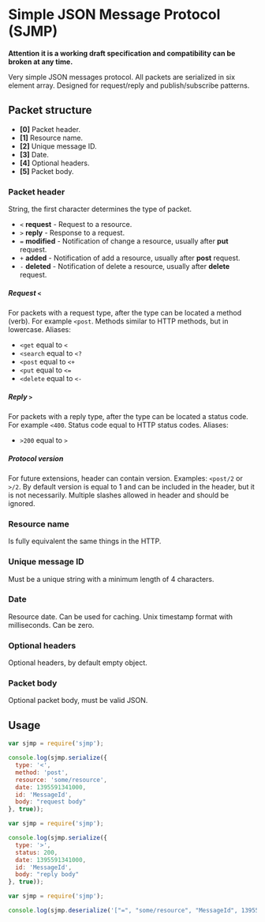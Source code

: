 # Simple JSON Message Protocol (SJMP) #

**Attention it is a working draft specification and compatibility can be broken at any time.**

Very simple JSON messages protocol. All packets are serialized in six element array.
Designed for request/reply and publish/subscribe patterns.

## Packet structure ##

* **[0]** Packet header.
* **[1]** Resource name.
* **[2]** Unique message ID.
* **[3]** Date.
* **[4]** Optional headers.
* **[5]** Packet body.

### Packet header ###

String, the first character determines the type of packet.

* `<` **request** - Request to a resource.
* `>` **reply** - Response to a request.
* `=` **modified** - Notification of change a resource, usually after **put** request.
* `+` **added** - Notification of add a resource, usually after **post** request.
* `-` **deleted** - Notification of delete a resource, usually after **delete** request.

##### Request `<` #####
For packets with a request type, after the type can be located a method (verb). For example `<post`. Methods similar to HTTP methods, but in lowercase.
Aliases:
* `<get` equal to `<`
* `<search` equal to `<?`
* `<post` equal to `<+`
* `<put` equal to `<=`
* `<delete` equal to `<-`

##### Reply `>` #####
For packets with a reply type, after the type can be located a status code. For example `<400`. Status code equal to HTTP status codes.
Aliases:
* `>200` equal to `>`

##### Protocol version #####
For future extensions, header can contain version. Examples: `<post/2` or `>/2`. By default version is equal to 1 and can be included in the header, but it is not necessarily. Multiple slashes allowed in header and should be ignored.

### Resource name ###

Is fully equivalent the same things in the HTTP.

### Unique message ID ###

Must be a unique string with a minimum length of 4 characters.

### Date ###

Resource date. Can be used for caching. Unix timestamp format with milliseconds. Can be zero.

### Optional headers ###

Optional headers, by default empty object.

### Packet body ###

Optional packet body, must be valid JSON.

## Usage ##

```js
var sjmp = require('sjmp');

console.log(sjmp.serialize({
  type: '<',
  method: 'post',
  resource: 'some/resource',
  date: 1395591341000,
  id: 'MessageId',
  body: "request body"
}, true));
```

```js
var sjmp = require('sjmp');

console.log(sjmp.serialize({
  type: '>',
  status: 200,
  date: 1395591341000,
  id: 'MessageId',
  body: "reply body"
}, true));
```

```js
var sjmp = require('sjmp');

console.log(sjmp.deserialize('["=", "some/resource", "MessageId", 1395591341000, {}, "resource body"]'));
```